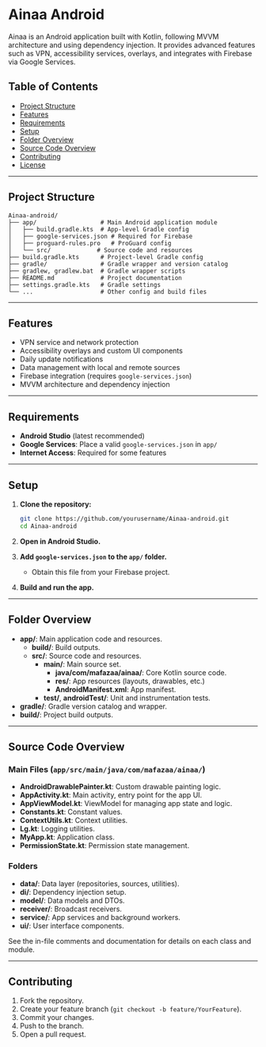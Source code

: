 # Ainaa Android

Ainaa is an Android application built with Kotlin, following MVVM architecture and using dependency injection. It provides advanced features such as VPN, accessibility services, overlays, and integrates with Firebase via Google Services.

## Table of Contents
- [Project Structure](#project-structure)
- [Features](#features)
- [Requirements](#requirements)
- [Setup](#setup)
- [Folder Overview](#folder-overview)
- [Source Code Overview](#source-code-overview)
- [Contributing](#contributing)
- [License](#license)

---

## Project Structure

```
Ainaa-android/
├── app/                  # Main Android application module
│   ├── build.gradle.kts  # App-level Gradle config
│   ├── google-services.json # Required for Firebase
│   ├── proguard-rules.pro   # ProGuard config
│   └── src/             # Source code and resources
├── build.gradle.kts      # Project-level Gradle config
├── gradle/               # Gradle wrapper and version catalog
├── gradlew, gradlew.bat  # Gradle wrapper scripts
├── README.md             # Project documentation
├── settings.gradle.kts   # Gradle settings
└── ...                   # Other config and build files
```

---

## Features

- VPN service and network protection
- Accessibility overlays and custom UI components
- Daily update notifications
- Data management with local and remote sources
- Firebase integration (requires `google-services.json`)
- MVVM architecture and dependency injection

---

## Requirements

- **Android Studio** (latest recommended)
- **Google Services**: Place a valid `google-services.json` in `app/`
- **Internet Access**: Required for some features

---

## Setup

1. **Clone the repository:**
   ```bash
   git clone https://github.com/yourusername/Ainaa-android.git
   cd Ainaa-android
   ```

2. **Open in Android Studio.**

3. **Add `google-services.json` to the `app/` folder.**
   - Obtain this file from your Firebase project.

4. **Build and run the app.**

---

## Folder Overview

- **app/**: Main application code and resources.
  - **build/**: Build outputs.
  - **src/**: Source code and resources.
    - **main/**: Main source set.
      - **java/com/mafazaa/ainaa/**: Core Kotlin source code.
      - **res/**: App resources (layouts, drawables, etc.)
      - **AndroidManifest.xml**: App manifest.
    - **test/**, **androidTest/**: Unit and instrumentation tests.
- **gradle/**: Gradle version catalog and wrapper.
- **build/**: Project build outputs.

---

## Source Code Overview

### Main Files (`app/src/main/java/com/mafazaa/ainaa/`)

- **AndroidDrawablePainter.kt**: Custom drawable painting logic.
- **AppActivity.kt**: Main activity, entry point for the app UI.
- **AppViewModel.kt**: ViewModel for managing app state and logic.
- **Constants.kt**: Constant values.
- **ContextUtils.kt**: Context utilities.
- **Lg.kt**: Logging utilities.
- **MyApp.kt**: Application class.
- **PermissionState.kt**: Permission state management.

### Folders

- **data/**: Data layer (repositories, sources, utilities).
- **di/**: Dependency injection setup.
- **model/**: Data models and DTOs.
- **receiver/**: Broadcast receivers.
- **service/**: App services and background workers.
- **ui/**: User interface components.

See the in-file comments and documentation for details on each class and module.

---

## Contributing

1. Fork the repository.
2. Create your feature branch (`git checkout -b feature/YourFeature`).
3. Commit your changes.
4. Push to the branch.
5. Open a pull request.

